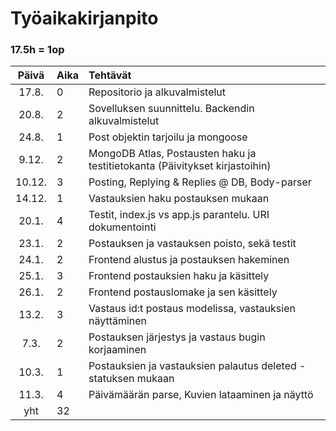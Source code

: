 # Työaikakirjanpito
### 17.5h = 1op

| Päivä  | Aika | Tehtävät  |
| :----: |:-----| :-----|
| 17.8.  | 0    | Repositorio ja alkuvalmistelut |
| 20.8.  | 2    | Sovelluksen suunnittelu. Backendin alkuvalmistelut |
| 24.8.  | 1    | Post objektin tarjoilu ja mongoose |
| 9.12.  | 2    | MongoDB Atlas, Postausten haku ja testitietokanta (Päivitykset kirjastoihin) |
| 10.12. | 3    | Posting, Replying & Replies @ DB, Body-parser |
| 14.12. | 1    | Vastauksien haku postauksen mukaan |
| 20.1.  | 4    | Testit, index.js vs app.js parantelu. URI dokumentointi |
| 23.1.  | 2    | Postauksen ja vastauksen poisto, sekä testit |
| 24.1.  | 2    | Frontend alustus ja postauksen hakeminen |
| 25.1.  | 3    | Frontend postauksien haku ja käsittely |
| 26.1.  | 2    | Frontend postauslomake ja sen käsittely |
| 13.2.  | 3    | Vastaus id:t postaus modelissa, vastauksien näyttäminen |
| 7.3.   | 2    | Postauksen järjestys ja vastaus bugin korjaaminen |
| 10.3.  | 1    | Postauksien ja vastauksien palautus deleted -statuksen mukaan |
| 11.3.  | 4    | Päivämäärän parse, Kuvien lataaminen ja näyttö |
| yht    | 32   | | 